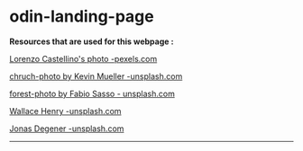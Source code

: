# odin-landing-page


**Resources that are used for this webpage :**

[Lorenzo Castellino's photo -pexels.com](https://www.pexels.com/photo/serene-sailboat-at-sunset-on-open-sea-33145846/ 
)

[chruch-photo by Kevin Mueller -unsplash.com](https://unsplash.com/photos/a-tiny-church-rests-near-mountains-at-dusk-nyPixv20H7Y)

[forest-photo by Fabio Sasso - unsplash.com](https://unsplash.com/photos/a-forest-filled-with-lots-of-trees-next-to-a-river-aSiOfZAv_6M)

[Wallace Henry -unsplash.com](https://unsplash.com/photos/milky-way-over-mountains-and-forests-at-night-8G0KUyBG2dQ)

[Jonas Degener -unsplash.com](https://unsplash.com/photos/a-couple-embraces-on-a-boat-dock-near-the-mountains-JII5Lp9gFWU)

---